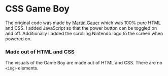 # CSS Game Boy
The original code was made by [Martin Gauer](https://github.com/attackemartin/css-gameboy) which was 100% pure HTML and CSS. I added JavaScript so that the power button can be toggled on and off. Additionally I added the scrolling Nintendo logo to the screen when powered on.

### Made out of HTML and CSS
The visuals of the Game Boy are made out of HTML and CSS. There are no `<img>` elements.
